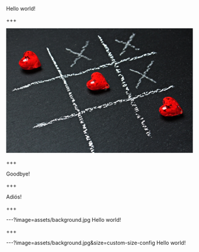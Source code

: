 ﻿Hello world!

+++

![Logo](assets/background.jpg)

+++

Goodbye!

+++

Adiós!

+++

---?image=assets/background.jpg
Hello world!

+++

---?image=assets/background.jpg&size=custom-size-config
Hello world!